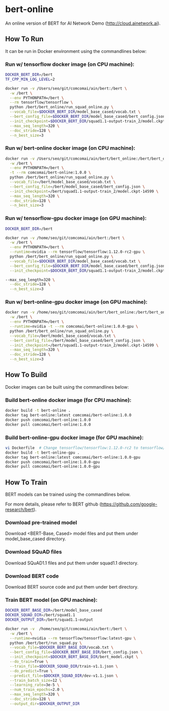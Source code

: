 # bert-online

An online version of BERT for AI Network Demo (http://cloud.ainetwork.ai).

## How To Run

It can be run in Docker environment using the commandlines below:

### Run w/ tensorflow docker image (on CPU machine): 

```bash
DOCKER_BERT_DIR=/bert
TF_CPP_MIN_LOG_LEVEL=2

docker run -v /Users/seo/git/comcomai/ain/bert:/bert \
  -w /bert \
  --env PYTHONPATH=/bert \
  --rm tensorflow/tensorflow \
  python /bert/bert_online/run_squad_online.py \
  --vocab_file=$DOCKER_BERT_DIR/model_base_cased/vocab.txt \
  --bert_config_file=$DOCKER_BERT_DIR/model_base_cased/bert_config.json \
  --init_checkpoint=$DOCKER_BERT_DIR/squad1.1-output-train_2/model.ckpt-14599 \
  --max_seq_length=320 \
  --doc_stride=128 \
  --n_best_size=3
```

### Run w/ bert-online docker image (on CPU machine): 

```bash
docker run -v /Users/seo/git/comcomai/ain/bert/bert_online:/bert/bert_online \
  -w /bert \
  --env PYTHONPATH=/bert \
  -t --rm comcomai/bert-online:1.0.0 \
  python /bert/bert_online/run_squad_online.py \
  --vocab_file=/bert/model_base_cased/vocab.txt \
  --bert_config_file=/bert/model_base_cased/bert_config.json \
  --init_checkpoint=/bert/squad1.1-output-train_2/model.ckpt-14599 \
  --max_seq_length=320 \
  --doc_stride=128 \
  --n_best_size=3
```

### Run w/ tensorflow-gpu docker image (on GPU machine): 

```bash
DOCKER_BERT_DIR=/bert

docker run -v /home/seo/git/comcomai/ain/bert:/bert \
  -w /bert \
  --env PYTHONPATH=/bert \
  --runtime=nvidia --rm tensorflow/tensorflow:1.12.0-rc2-gpu \
  python /bert/bert_online/run_squad_online.py \
  --vocab_file=$DOCKER_BERT_DIR/model_base_cased/vocab.txt \
  --bert_config_file=$DOCKER_BERT_DIR/model_base_cased/bert_config.json \
  --init_checkpoint=$DOCKER_BERT_DIR/squad1.1-output-train_2/model.ckpt-14599 \

--max_seq_length=320 \
  --doc_stride=128 \
  --n_best_size=3
```

### Run w/ bert-online-gpu docker image (on GPU machine): 

```bash
docker run -v /home/seo/git/comcomai/ain/bert/bert_online:/bert/bert_online \
  -w /bert \
  --env PYTHONPATH=/bert \
  --runtime=nvidia -t --rm comcomai/bert-online:1.0.0-gpu \
  python /bert/bert_online/run_squad_online.py \
  --vocab_file=/bert/model_base_cased/vocab.txt \
  --bert_config_file=/bert/model_base_cased/bert_config.json \
  --init_checkpoint=/bert/squad1.1-output-train_2/model.ckpt-14599 \
  --max_seq_length=320 \
  --doc_stride=128 \
  --n_best_size=3
```

## How To Build 

Docker images can be built using the commandlines below:

### Build bert-online docker image (for CPU machine):

```bash
docker build -t bert-online .
docker tag bert-online:latest comcomai/bert-online:1.0.0
docker push comcomai/bert-online:1.0.0
docker pull comcomai/bert-online:1.0.0
```

### Build bert-online-gpu docker image (for GPU machine):

```bash
vi Dockerfile  # Change tensorflow/tensorflow:1.12.0-rc2 to tensorflow/tensorflow:1.12.0-rc2-gpu 
docker build -t bert-online-gpu .
docker tag bert-online:latest comcomai/bert-online:1.0.0-gpu
docker push comcomai/bert-online:1.0.0-gpu
docker pull comcomai/bert-online:1.0.0-gpu
```

## How To Train 

BERT models can be trained using the commandlines below.

For more details, please refer to BERT github (https://github.com/google-research/bert). 

### Download pre-trained model

Download <BERT-Base, Cased> model files and put them under model_base_cased directory. 

### Download SQuAD files

Download SQuAD1.1 files and put them under squad1.1 directory.

### Download BERT code

Download BERT source code and put them under bert directory.

### Train BERT model (on GPU machine):

```bash
DOCKER_BERT_BASE_DIR=/bert/model_base_cased
DOCKER_SQUAD_DIR=/bert/squad1.1
DOCKER_OUTPUT_DIR=/bert/squad1.1-output

docker run -v  /home/seo/git/comcomai/ain/bert:/bert \
  -w /bert \
  --runtime=nvidia --rm tensorflow/tensorflow:latest-gpu \
  python /bert/bert/run_squad.py \
  --vocab_file=$DOCKER_BERT_BASE_DIR/vocab.txt \
  --bert_config_file=$DOCKER_BERT_BASE_DIR/bert_config.json \
  --init_checkpoint=$DOCKER_BERT_BASE_DIR/bert_model.ckpt \
  --do_train=True \
  --train_file=$DOCKER_SQUAD_DIR/train-v1.1.json \
  --do_predict=True \
  --predict_file=$DOCKER_SQUAD_DIR/dev-v1.1.json \
  --train_batch_size=12 \
  --learning_rate=3e-5 \
  --num_train_epochs=2.0 \
  --max_seq_length=320 \
  --doc_stride=128 \
  --output_dir=$DOCKER_OUTPUT_DIR 
```
